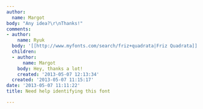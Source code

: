 ```yaml
---
author:
  name: Margot
body: "Any idea?\r\nThanks!"
comments:
- author:
    name: Ryuk
  body: '[[http://www.myfonts.com/search/friz+quadrata|Friz Quadrata]]'
  children:
  - author:
      name: Margot
    body: Hey, thanks a lot!
    created: '2013-05-07 12:13:34'
  created: '2013-05-07 11:15:17'
date: '2013-05-07 11:11:22'
title: Need help identifying this font

---
```

